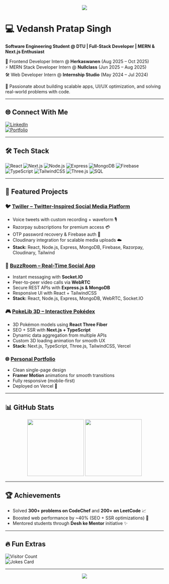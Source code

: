 <p align="center">
  <img src="https://capsule-render.vercel.app/api?type=waving&color=gradient&height=120&section=header&text=Hi%20I'm%20Vedansh%20👋&fontSize=30&fontAlignY=35" />
</p>

# 💻 Vedansh Pratap Singh  

**Software Engineering Student @ DTU | Full-Stack Developer | MERN & Next.js Enthusiast**  

🚀 Frontend Developer Intern @ **Herkaswanen** (Aug 2025 – Oct 2025)  
⚡ MERN Stack Developer Intern @ **Nullclass** (Jun 2025 – Aug 2025)  
🛠 Web Developer Intern @ **Internship Studio** (May 2024 – Jul 2024)  

🌟 Passionate about building scalable apps, UI/UX optimization, and solving real-world problems with code.  

---

## 🌐 Connect With Me  
[![LinkedIn](https://img.shields.io/badge/LinkedIn-0A66C2?style=for-the-badge&logo=linkedin&logoColor=white)](https://linkedin.com/in/your-link)  
[![Portfolio](https://img.shields.io/badge/Portfolio-000000?style=for-the-badge&logo=vercel&logoColor=white)](https://vednashday-portfolio.vercel.app)  

---

## 🛠️ Tech Stack  

![React](https://img.shields.io/badge/React-20232A?style=for-the-badge&logo=react&logoColor=61DAFB)
![Next.js](https://img.shields.io/badge/Next.js-000000?style=for-the-badge&logo=nextdotjs&logoColor=white)
![Node.js](https://img.shields.io/badge/Node.js-339933?style=for-the-badge&logo=nodedotjs&logoColor=white)
![Express](https://img.shields.io/badge/Express-000000?style=for-the-badge&logo=express&logoColor=white)
![MongoDB](https://img.shields.io/badge/MongoDB-4EA94B?style=for-the-badge&logo=mongodb&logoColor=white)
![Firebase](https://img.shields.io/badge/Firebase-FFCA28?style=for-the-badge&logo=firebase&logoColor=black)
![TypeScript](https://img.shields.io/badge/TypeScript-3178C6?style=for-the-badge&logo=typescript&logoColor=white)
![TailwindCSS](https://img.shields.io/badge/Tailwind-38B2AC?style=for-the-badge&logo=tailwind-css&logoColor=white)
![Three.js](https://img.shields.io/badge/Three.js-000000?style=for-the-badge&logo=threedotjs&logoColor=white)
![SQL](https://img.shields.io/badge/SQL-4479A1?style=for-the-badge&logo=postgresql&logoColor=white)

---

## 🚀 Featured Projects  

### 🐦 [Twiller – Twitter-Inspired Social Media Platform](https://github.com/vednashday/twiller-v2)  
- Voice tweets with custom recording + waveform 🎙️  
- Razorpay subscriptions for premium access 💳  
- OTP password recovery & Firebase auth 🔐  
- Cloudinary integration for scalable media uploads ☁️  
- **Stack:** React, Node.js, Express, MongoDB, Firebase, Razorpay, Cloudinary, Tailwind  

### 💬 [BuzzRoom – Real-Time Social App](https://github.com/vednashday/Buzzroom)  
- Instant messaging with **Socket.IO**  
- Peer-to-peer video calls via **WebRTC**  
- Secure REST APIs with **Express.js & MongoDB**  
- Responsive UI with React + TailwindCSS  
- **Stack:** React, Node.js, Express, MongoDB, WebRTC, Socket.IO  

### 🎮 [PokeLib 3D – Interactive Pokédex](https://github.com/vednashday/PokeLib_3D)  
- 3D Pokémon models using **React Three Fiber**  
- SEO + SSR with **Next.js + TypeScript**  
- Dynamic data aggregation from multiple APIs  
- Custom 3D loading animation for smooth UX  
- **Stack:** Next.js, TypeScript, Three.js, TailwindCSS, Vercel  

### 🌐 [Personal Portfolio](https://github.com/vednashday/portfolio)  
- Clean single-page design  
- **Framer Motion** animations for smooth transitions  
- Fully responsive (mobile-first)  
- Deployed on Vercel 🚀  

---

## 📊 GitHub Stats  

<p align="center">
  <img src="https://github-readme-stats.vercel.app/api?username=vednashday&show_icons=true&theme=tokyonight" height="180"/>
  <img src="https://github-readme-streak-stats.herokuapp.com/?user=vednashday&theme=tokyonight" height="180"/>
</p>


---

## 🏆 Achievements  
- Solved **300+ problems on CodeChef** and **200+ on LeetCode** 📈  
- Boosted web performance by ~40% (SEO + SSR optimizations) 🚀  
- Mentored students through **Desh ke Mentor** initiative ✨  

---

## 🔥 Fun Extras  

![Visitor Count](https://komarev.com/ghpvc/?username=vednashday&color=blue)  
![Jokes Card](https://readme-jokes.vercel.app/api)  

---

<p align="center">
  <img src="https://capsule-render.vercel.app/api?type=waving&color=gradient&height=100&section=footer"/>
</p>
